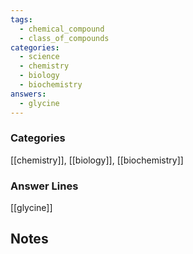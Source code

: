 ```yaml
---
tags:
  - chemical_compound
  - class_of_compounds
categories:
  - science
  - chemistry
  - biology
  - biochemistry
answers:
  - glycine
---
```

### Categories
[[chemistry]], [[biology]], [[biochemistry]]
### Answer Lines
[[glycine]]
## Notes